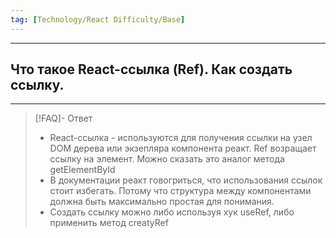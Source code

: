 ```yaml
---
tag: [Technology/React Difficulty/Base]
---
```

----
## Что такое React-ссылка (Ref). Как создать ссылку.
----
> [!FAQ]- Ответ
> - React-ссылка - используются для получения ссылки на узел DOM дерева или экзепляра компонента реакт. Ref возращает ссылку на элемент. Можно сказать это аналог метода getElementById
> - В документации реакт говогриться, что использования ссылок стоит избегать. Потому что структура между компонентами должна быть максимально простая для понимания. 
> - Создать ссылку можно либо используя хук useRef, либо применить метод creatyRef
